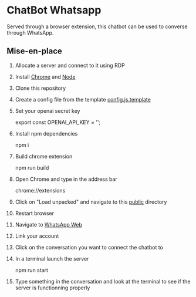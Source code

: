 # ChatBot Whatsapp

Served through a browser extension, this chatbot can be used to converse through WhatsApp.

## Mise-en-place

1. Allocate a server and connect to it using RDP

2. Install [Chrome](https://www.google.com/chrome/) and [Node](https://nodejs.org/en/download/) 

3. Clone this repository

4. Create a config file from the template [config.js.template](./server/config.js.template)

5. Set your openai secret key

    export const OPENAI_API_KEY = '';

6. Install npm dependencies

    npm i

7. Build chrome extension

    npm run build

8. Open Chrome and type in the address bar

    chrome://extensions

9. Click on "Load unpacked" and navigate to this [public](./public/) directory

10. Restart browser

11. Navigate to [WhatsApp Web](https://web.whatsapp.com/)

12. Link your account

13. Click on the conversation you want to connect the chatbot to

14. In a terminal launch the server

    npm run start

15. Type something in the conversation and look at the terminal to see if the server is functionning properly
